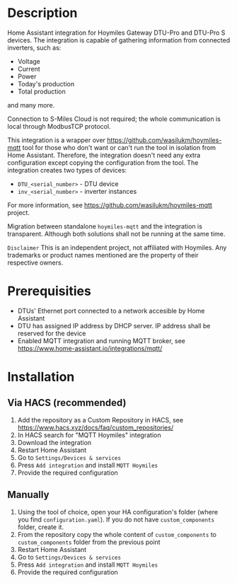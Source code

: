 # Description

Home Assistant integration for Hoymiles Gateway DTU-Pro and DTU-Pro S devices. The integration is capable of gathering information from connected inverters, such as:
- Voltage
- Current
- Power
- Today's production
- Total production

and many more.

Connection to S-Miles Cloud is not required; the whole communication is local through ModbusTCP protocol.

This integration is a wrapper over https://github.com/wasilukm/hoymiles-mqtt tool for those who don't want or can't run the tool in isolation from Home Assistant. Therefore, the integration doesn't need any extra configuration except copying the configuration from the tool. The integration creates two types of devices:
- `DTU_<serial_number>` - DTU device
- `inv_<serial_number>` - inverter instances

For more information, see https://github.com/wasilukm/hoymiles-mqtt project.

Migration between standalone `hoymiles-mqtt` and the integration is transparent. Although both solutions shall not be running at the same time.

`Disclaimer` This is an independent project, not affiliated with Hoymiles. Any trademarks or product names mentioned are the property of their respective owners.

# Prerequisities

- DTUs' Ethernet port connected to a network accesible by Home Assistant
- DTU has assigned IP address by DHCP server. IP address shall be reserved for the device
- Enabled MQTT integration and running MQTT broker, see https://www.home-assistant.io/integrations/mqtt/

# Installation

## Via HACS (recommended)

1. Add the repository as a Custom Repository in HACS, see https://www.hacs.xyz/docs/faq/custom_repositories/
2. In HACS search for "MQTT Hoymiles" integration
3. Download the integration
4. Restart Home Assistant
5. Go to `Settings/Devices & services`
6. Press `Add integration` and install `MQTT Hoymiles`
7. Provide the required configuration

## Manually
1. Using the tool of choice, open your HA configuration's folder (where you find `configuration.yaml`). If you do not have `custom_components` folder, create it.
2. From the repository copy the whole content of `custom_components` to `custom_components` folder from the previous point
3. Restart Home Assistant
4. Go to `Settings/Devices & services`
5. Press `Add integration` and install `MQTT Hoymiles`
6. Provide the required configuration
